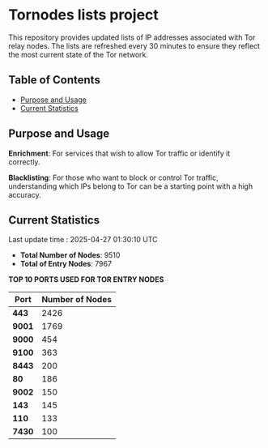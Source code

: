 # Tornodes lists project

This repository provides updated lists of IP addresses associated with Tor relay nodes. The lists are refreshed every 30 minutes to ensure they reflect the most current state of the Tor network.

## Table of Contents

- [Purpose and Usage](#purpose-and-usage)
- [Current Statistics](#current-statistics)


## Purpose and Usage

**Enrichment**: For services that wish to allow Tor traffic or identify it correctly.

**Blacklisting**: For those who want to block or control Tor traffic, understanding which IPs belong to Tor can be a starting point with a high accuracy.

## Current Statistics

Last update time : 2025-04-27 01:30:10 UTC

- **Total Number of Nodes**: 9510
- **Total of Entry Nodes**: 7967

**TOP 10 PORTS USED FOR TOR ENTRY NODES**

| **Port** | **Number of Nodes** |
|------|-----------------|
| **443**   | 2426  |
| **9001**   | 1769  |
| **9000**   | 454  |
| **9100**   | 363  |
| **8443**   | 200  |
| **80**   | 186  |
| **9002**   | 150  |
| **143**   | 145  |
| **110**   | 133  |
| **7430**   | 100  |

